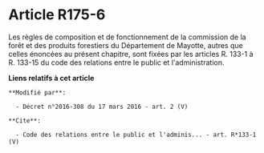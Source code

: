 # Article R175-6

Les règles de composition et de fonctionnement de la commission de la forêt et des produits forestiers du Département de
Mayotte, autres que celles énoncées au présent chapitre, sont fixées par les articles R. 133-1 à R. 133-15 du code des
relations entre le public et l'administration.

**Liens relatifs à cet article**

	**Modifié par**:

	  - Décret n°2016-308 du 17 mars 2016 - art. 2 (V)

	**Cite**:

	  - Code des relations entre le public et l'adminis... - art. R*133-1 (V)

